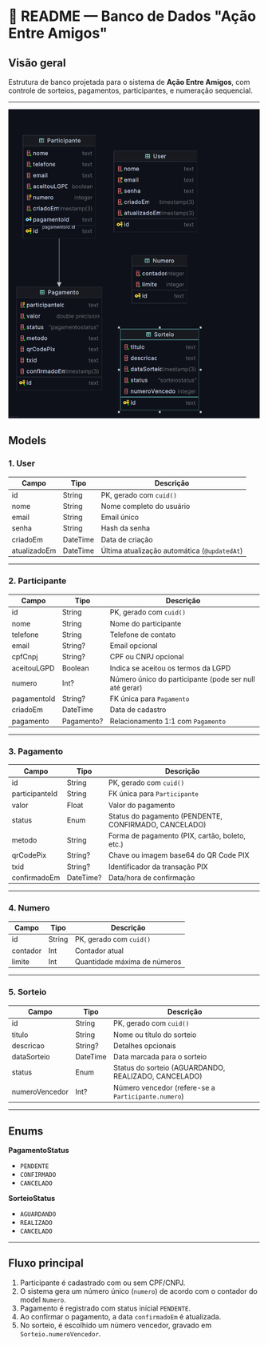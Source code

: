 # 📄 README — Banco de Dados "Ação Entre Amigos"

## Visão geral

Estrutura de banco projetada para o sistema de **Ação Entre Amigos**, com controle de sorteios, pagamentos,
participantes, e numeração sequencial.

---

![diagramaER](diagramaER.png)

## Models

### 1. User

| Campo        | Tipo     | Descrição                                    |
|--------------|----------|----------------------------------------------|
| id           | String   | PK, gerado com `cuid()`                      |
| nome         | String   | Nome completo do usuário                     |
| email        | String   | Email único                                  |
| senha        | String   | Hash da senha                                |
| criadoEm     | DateTime | Data de criação                              |
| atualizadoEm | DateTime | Última atualização automática (`@updatedAt`) |

---

### 2. Participante

| Campo       | Tipo       | Descrição                                              |
|-------------|------------|--------------------------------------------------------|
| id          | String     | PK, gerado com `cuid()`                                |
| nome        | String     | Nome do participante                                   |
| telefone    | String     | Telefone de contato                                    |
| email       | String?    | Email opcional                                         |
| cpfCnpj     | String?    | CPF ou CNPJ opcional                                   |
| aceitouLGPD | Boolean    | Indica se aceitou os termos da LGPD                    |
| numero      | Int?       | Número único do participante (pode ser null até gerar) |
| pagamentoId | String?    | FK única para `Pagamento`                              |
| criadoEm    | DateTime   | Data de cadastro                                       |
| pagamento   | Pagamento? | Relacionamento 1:1 com `Pagamento`                     |

---

### 3. Pagamento

| Campo          | Tipo      | Descrição                                             |
|----------------|-----------|-------------------------------------------------------|
| id             | String    | PK, gerado com `cuid()`                               |
| participanteId | String    | FK única para `Participante`                          |
| valor          | Float     | Valor do pagamento                                    |
| status         | Enum      | Status do pagamento (PENDENTE, CONFIRMADO, CANCELADO) |
| metodo         | String    | Forma de pagamento (PIX, cartão, boleto, etc.)        |
| qrCodePix      | String?   | Chave ou imagem base64 do QR Code PIX                 |
| txid           | String?   | Identificador da transação PIX                        |
| confirmadoEm   | DateTime? | Data/hora de confirmação                              |

---

### 4. Numero

| Campo    | Tipo   | Descrição                    |
|----------|--------|------------------------------|
| id       | String | PK, gerado com `cuid()`      |
| contador | Int    | Contador atual               |
| limite   | Int    | Quantidade máxima de números |

---

### 5. Sorteio

| Campo          | Tipo     | Descrição                                            |
|----------------|----------|------------------------------------------------------|
| id             | String   | PK, gerado com `cuid()`                              |
| titulo         | String   | Nome ou título do sorteio                            |
| descricao      | String?  | Detalhes opcionais                                   |
| dataSorteio    | DateTime | Data marcada para o sorteio                          |
| status         | Enum     | Status do sorteio (AGUARDANDO, REALIZADO, CANCELADO) |
| numeroVencedor | Int?     | Número vencedor (refere-se a `Participante.numero`)  |

---

## Enums

**PagamentoStatus**

* `PENDENTE`
* `CONFIRMADO`
* `CANCELADO`

**SorteioStatus**

* `AGUARDANDO`
* `REALIZADO`
* `CANCELADO`

---

## Fluxo principal

1. Participante é cadastrado com ou sem CPF/CNPJ.
2. O sistema gera um número único (`numero`) de acordo com o contador do model `Numero`.
3. Pagamento é registrado com status inicial `PENDENTE`.
4. Ao confirmar o pagamento, a data `confirmadoEm` é atualizada.
5. No sorteio, é escolhido um número vencedor, gravado em `Sorteio.numeroVencedor`.
